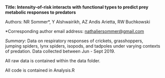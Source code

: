 __Title: Intensity-of-risk interacts with functional types to predict prey metabolic responses to predators__

Authors: NR Sommer*, Y Alshwairikh, AZ Andis Arietta, RW Buchkowski

*Corresponding author email address: nathaliersommer@gmail.com

*Summary*: Data on respiratory responses of crickets, grasshoppers, jumping spiders, lynx spiders, isopods, and tadpoles under varying contexts of predation. Data collected between Jun - Sept 2019.

All raw data is contained within the data folder.

All code is contained in Analysis.R
